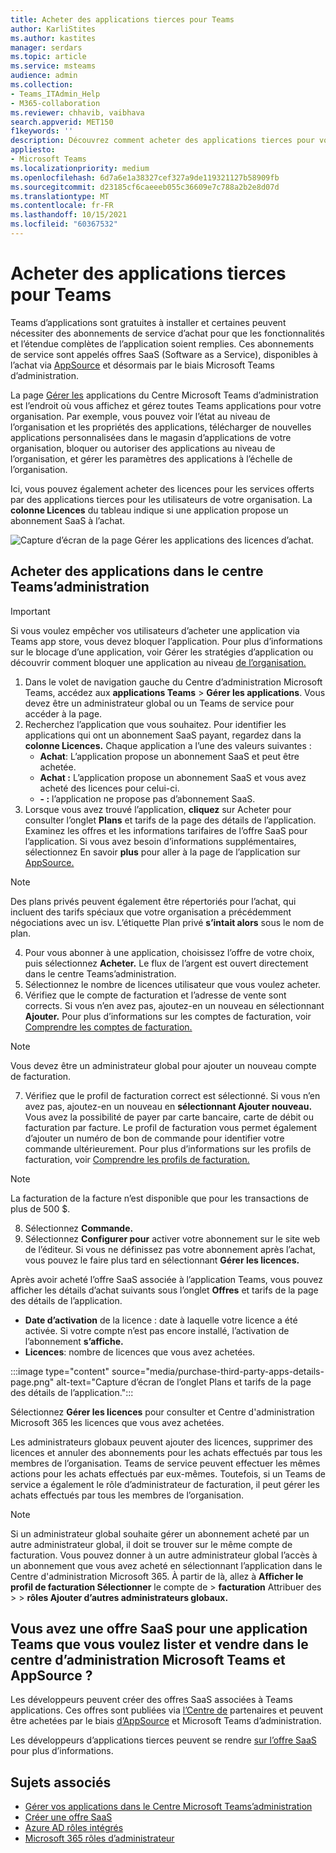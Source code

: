 ```yaml
---
title: Acheter des applications tierces pour Teams
author: KarliStites
ms.author: kastites
manager: serdars
ms.topic: article
ms.service: msteams
audience: admin
ms.collection:
- Teams_ITAdmin_Help
- M365-collaboration
ms.reviewer: chhavib, vaibhava
search.appverid: MET150
f1keywords: ''
description: Découvrez comment acheter des applications tierces pour votre Teams dans le Microsoft Teams d’administration.
appliesto:
- Microsoft Teams
ms.localizationpriority: medium
ms.openlocfilehash: 6d7a6e1a38327cef327a9de119321127b58909fb
ms.sourcegitcommit: d23185cf6caeeeb055c36609e7c788a2b2e8d07d
ms.translationtype: MT
ms.contentlocale: fr-FR
ms.lasthandoff: 10/15/2021
ms.locfileid: "60367532"
---
```

# <a name="purchase-third-party-apps-for-teams"></a>Acheter des applications tierces pour Teams

Teams d’applications sont gratuites à installer et certaines peuvent nécessiter des abonnements de service d’achat pour que les fonctionnalités et l’étendue complètes de l’application soient remplies. Ces abonnements de service sont appelés offres SaaS (Software as a Service), disponibles à l’achat via [AppSource](https://appsource.microsoft.com/) et désormais par le biais Microsoft Teams d’administration.

La page [Gérer les](manage-apps.md) applications du Centre Microsoft Teams d’administration est l’endroit où vous affichez et gérez toutes Teams applications pour votre organisation. Par exemple, vous pouvez voir l’état au niveau de l’organisation et les propriétés des applications, télécharger de nouvelles applications personnalisées dans le magasin d’applications de votre organisation, bloquer ou autoriser des applications au niveau de l’organisation, et gérer les paramètres des applications à l’échelle de l’organisation.

Ici, vous pouvez également acheter des licences pour les services offerts par des applications tierces pour les utilisateurs de votre organisation. La **colonne Licences** du tableau indique si une application propose un abonnement SaaS à l’achat.

![Capture d’écran de la page Gérer les applications des licences d’achat.](media/manage-apps-new-page.png)

## <a name="purchase-apps-in-the-teams-admin-center"></a>Acheter des applications dans le centre Teams’administration

> [!IMPORTANT]
> Si vous voulez empêcher vos utilisateurs d’acheter une application via Teams app store, vous devez bloquer l’application. Pour plus d’informations sur le [](app-policies.md) blocage d’une application, voir Gérer les stratégies d’application ou découvrir comment bloquer une application au niveau [de l’organisation.](manage-apps.md#allow-and-block-apps)

1. Dans le volet de navigation gauche du Centre d’administration Microsoft Teams, accédez aux **applications Teams** > **Gérer les applications**. Vous devez être un administrateur global ou un Teams de service pour accéder à la page.
2. Recherchez l’application que vous souhaitez. Pour identifier les applications qui ont un abonnement SaaS payant, regardez dans la **colonne Licences.** Chaque application a l’une des valeurs suivantes :
    - **Achat**: L’application propose un abonnement SaaS et peut être achetée.  
    - **Achat :** L’application propose un abonnement SaaS et vous avez acheté des licences pour celui-ci.
    - **- :** l’application ne propose pas d’abonnement SaaS.
3. Lorsque vous avez trouvé l’application, **cliquez** sur Acheter pour consulter l’onglet **Plans** et tarifs de la page des détails de l’application. Examinez les offres et les informations tarifaires de l’offre SaaS pour l’application. Si vous avez besoin d’informations supplémentaires, sélectionnez En savoir **plus** pour aller à la page de l’application sur [AppSource.](https://appsource.microsoft.com/)

> [!NOTE]
> Des plans privés peuvent également être répertoriés pour l’achat, qui incluent des tarifs spéciaux que votre organisation a précédemment négociations avec un isv. L’étiquette Plan privé **s’intait alors** sous le nom de plan.

4. Pour vous abonner à une application, choisissez l’offre de votre choix, puis sélectionnez **Acheter.** Le flux de l’argent est ouvert directement dans le centre Teams’administration.
5. Sélectionnez le nombre de licences utilisateur que vous voulez acheter.
6. Vérifiez que le compte de facturation et l’adresse de vente sont corrects. Si vous n’en avez pas, ajoutez-en un nouveau en sélectionnant **Ajouter.** Pour plus d’informations sur les comptes de facturation, voir [Comprendre les comptes de facturation.](/microsoft-365/commerce/manage-billing-accounts)

> [!NOTE]
> Vous devez être un administrateur global pour ajouter un nouveau compte de facturation.

7. Vérifiez que le profil de facturation correct est sélectionné. Si vous n’en avez pas, ajoutez-en un nouveau en **sélectionnant Ajouter nouveau.** Vous avez la possibilité de payer par carte bancaire, carte de débit ou facturation par facture. Le profil de facturation vous permet également d’ajouter un numéro de bon de commande pour identifier votre commande ultérieurement. Pour plus d’informations sur les profils de facturation, voir [Comprendre les profils de facturation.](/microsoft-365/commerce/billing-and-payments/manage-billing-profiles)

> [!NOTE]
> La facturation de la facture n’est disponible que pour les transactions de plus de 500 $.

8. Sélectionnez **Commande.**
9. Sélectionnez **Configurer pour** activer votre abonnement sur le site web de l’éditeur. Si vous ne définissez pas votre abonnement après l’achat, vous pouvez le faire plus tard en sélectionnant **Gérer les licences.**

Après avoir acheté l’offre SaaS associée à l’application Teams, vous pouvez afficher les détails d’achat suivants sous l’onglet **Offres** et tarifs de la page des détails de l’application.

- **Date d’activation** de la licence : date à laquelle votre licence a été activée. Si votre compte n’est pas encore installé, l’activation de l’abonnement **s’affiche.**
- **Licences**: nombre de licences que vous avez achetées.

:::image type="content" source="media/purchase-third-party-apps-details-page.png" alt-text="Capture d’écran de l’onglet Plans et tarifs de la page des détails de l’application.":::

Sélectionnez **Gérer les licences** pour consulter et Centre d'administration Microsoft 365 les licences que vous avez achetées.

Les administrateurs globaux peuvent ajouter des licences, supprimer des licences et annuler des abonnements pour les achats effectués par tous les membres de l’organisation. Teams de service peuvent effectuer les mêmes actions pour les achats effectués par eux-mêmes. Toutefois, si un Teams de service a également le rôle d’administrateur de facturation, il peut gérer les achats effectués par tous les membres de l’organisation.

> [!NOTE]
> Si un administrateur global souhaite gérer un abonnement acheté par un autre administrateur global, il doit se trouver sur le même compte de facturation. Vous pouvez donner à un autre administrateur global l’accès à un abonnement que vous avez acheté en sélectionnant l’application dans le Centre d'administration Microsoft 365. À partir de là, allez à **Afficher le profil de facturation Sélectionner** le compte de  >  **facturation** Attribuer des  >    >  **rôles Ajouter d’autres administrateurs globaux.**

## <a name="have-a-saas-offer-for-a-teams-app-that-you-want-to-list-and-sell-in-the-microsoft-teams-admin-center-and-appsource"></a>Vous avez une offre SaaS pour une application Teams que vous voulez lister et vendre dans le centre d’administration Microsoft Teams et AppSource ?

Les développeurs peuvent créer des offres SaaS associées à Teams applications. Ces offres sont publiées via [l’Centre de](https://partner.microsoft.com) partenaires et peuvent être achetées par le biais [d’AppSource](https://appsource.microsoft.com/) et Microsoft Teams d’administration.

Les développeurs d’applications tierces peuvent se rendre [sur l’offre SaaS](/azure/marketplace/partner-center-portal/create-new-saas-offer) pour plus d’informations.

## <a name="related-topics"></a>Sujets associés

- [Gérer vos applications dans le Centre Microsoft Teams’administration](manage-apps.md)
- [Créer une offre SaaS](/azure/marketplace/partner-center-portal/create-new-saas-offer)
- [Azure AD rôles intégrés](/azure/active-directory/roles/permissions-reference)
- [Microsoft 365 rôles d’administrateur](/microsoft-365/admin/add-users/about-admin-roles)